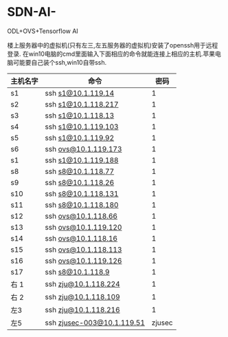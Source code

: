 # SDN-AI-
ODL+OVS+Tensorflow AI



楼上服务器中的虚拟机(只有左三,左五服务器的虚拟机)安装了openssh用于远程登录.
在win10电脑的cmd里面输入下面相应的命令就能连接上相应的主机.苹果电脑可能要自己装个ssh,win10自带ssh.

|主机名字   |    命令| 密码|
|  ----  | ----  | ----  |
|s1     | ssh s1@10.1.119.14  | 1|
|s2   |  ssh s1@10.1.118.217  | 1|
|s3   |  ssh s1@10.1.118.13  | 1|
|s4   | ssh s1@10.1.119.103  | 1|
|s5    |  ssh s1@10.1.119.92  | 1|
|s6                |ssh ovs@10.1.119.173|  1|
|s1    | ssh s1@10.1.119.188  | 1|
|s8                |ssh s8@10.1.118.77| 1|
|s9                |ssh s8@10.1.118.26|  1|
|s10               |ssh s8@10.1.118.131|  1|
|s11               |ssh s8@10.1.118.180| 1|
|s12               |ssh ovs@10.1.118.66|  1|
|s13               |ssh ovs@10.1.119.120|  1|
|s14               |ssh ovs@10.1.118.16|  1|
|s15               |ssh ovs@10.1.118.113|  1|
|s16               |ssh ovs@10.1.119.126|  1|
|s17               |ssh s8@10.1.118.9|  1|
|右 1    | ssh zju@10.1.118.224  | 1|
|右 2   | ssh zju@10.1.118.109  | 1 |
| 左3   | ssh zju@10.1.118.216 |  1|
|左5    | ssh zjusec-003@10.1.119.51  | zjusec|
